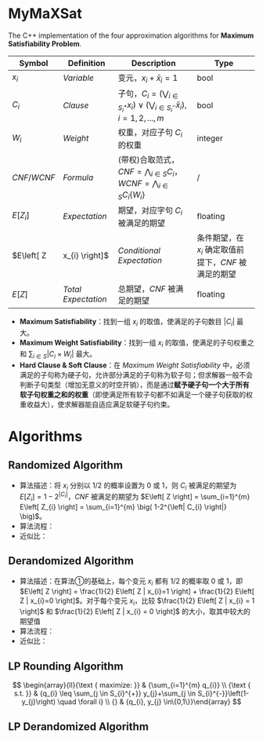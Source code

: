 # MyMaXSat

The C++ implementation of the four approximation algorithms for  **Maximum Satisfiability  Problem**.

| Symbol                      | Definition                | Description                                                  | Type     |
| --------------------------- | ------------------------- | ------------------------------------------------------------ | -------- |
| $x_{i}$                     | *Variable*                | 变元，$x_{i}+\bar x_{i}=1$                                   | bool     |
| $C_{i}$                     | *Clause*                  | 子句，$C_{i}=\left(\bigvee_{i \in S_{i}^{+}} x_{i}\right) \vee\left(\bigvee_{i \in S_{i}^{-}} \bar{x}_{i}\right), i=1,2,...,m$ | bool     |
| $W_{i}$                     | *Weight*                  | 权重，对应子句 $C_{i}$ 的权重                                | integer  |
| $CNF / WCNF$                | *Formula*                 | (带权)合取范式，$CNF=\bigwedge_{i \in S} C_{i}$， $WCNF=\bigwedge_{i \in S} C_{i} \left\{ W_{i} \right\}$ | /        |
| $E\left[ Z_{i} \right]$     | *Expectation*             | 期望，对应字句 $C_{i}$ 被满足的期望                          | floating |
| $E\left[ Z | x_{i} \right]$ | *Conditional Expectation* | 条件期望，在 $x_{i}$ 确定取值前提下，$CNF$ 被满足的期望      | floating |
| $E\left[ Z \right]$         | *Total Expectation*       | 总期望，$CNF$ 被满足的期望                                   | floating |

- **Maximum Satisfiability**：找到一组 $x_{i}$ 的取值，使满足的子句数目 $\left| C_{i} \right|$ 最大。 
- **Maximum Weight Satisfiability**：找到一组 $x_{i}$ 的取值，使满足的子句权重之和 $\sum_{i \in S} \left| C_{i} \times W_{i} \right|$ 最大。
- **Hard Clause & Soft Clause**：在 *Maximum Weight Satisfiability* 中，必须满足的子句称为硬子句，允许部分满足的子句称为软子句；但求解器一般不会判断子句类型（增加无意义的时空开销），而是通过**赋予硬子句一个大于所有软子句权重之和的权重**（即使满足所有软子句都不如满足一个硬子句获取的权重收益大），使求解器能自适应满足软硬子句约束。



# Algorithms

##  Randomized Algorithm

- 算法描述：将 $x_{i}$ 分别以 $1/2$ 的概率设置为 0 或 1，则 $C_{i}$ 被满足的期望为 $E\left[ Z_{i} \right] = 1-2^{\left| C_{i} \right|}$，$CNF$ 被满足的期望为 $E\left[ Z \right] = \sum_{i=1}^{m} E\left[ Z_{i} \right] = \sum_{i=1}^{m} \big( 1-2^{\left| C_{i} \right|} \big)$。
- 算法流程：
- 近似比：



##  Derandomized Algorithm

- 算法描述：在算法①的基础上，每个变元 $x_{i}$ 都有 $1/2$ 的概率取 0 或 1，即$E\left[ Z \right] = \frac{1}{2} E\left[ Z | x_{i}=1 \right] + \frac{1}{2} E\left[ Z | x_{i}=0 \right]$。对于每个变元 $x_{i}$，比较 $\frac{1}{2} E\left[ Z | x_{i} = 1 \right]$ 和 $\frac{1}{2} E\left[ Z | x_{i} = 0 \right]$ 的大小，取其中较大的期望值
- 算法流程：
- 近似比：



##  LP Rounding Algorithm 

$$
\begin{array}{ll}{\text { maximize: }} & {\sum_{i=1}^{m} q_{i}} \\ {\text { s.t. }} & {q_{i} \leq \sum_{j \in S_{i}^{+}} y_{j}+\sum_{j \in S_{i}^{-}}\left(1-y_{j}\right) \quad \forall i} \\ {} & {q_{i}, y_{j} \in\{0,1\}}\end{array}
$$







## LP Derandomized Algorithm







